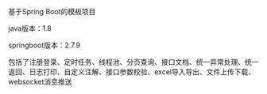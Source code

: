 基于Spring Boot的模板项目

java版本：1.8

springboot版本：2.7.9

包括了注册登录、定时任务、线程池、分页查询、接口文档、统一异常处理、统一返回、日志打印、自定义注解、接口参数校验、excel导入导出、文件上传下载、websocket消息推送
